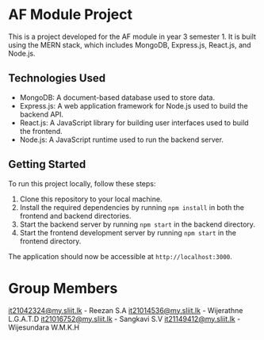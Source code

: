 # AF Module Project

This is a project developed for the AF module in year 3 semester 1. It is built using the MERN stack, which includes MongoDB, Express.js, React.js, and Node.js.

## Technologies Used

- MongoDB: A document-based database used to store data.
- Express.js: A web application framework for Node.js used to build the backend API.
- React.js: A JavaScript library for building user interfaces used to build the frontend.
- Node.js: A JavaScript runtime used to run the backend server.

## Getting Started

To run this project locally, follow these steps:

1. Clone this repository to your local machine.
2. Install the required dependencies by running `npm install` in both the frontend and backend directories.
3. Start the backend server by running `npm start` in the backend directory.
4. Start the frontend development server by running `npm start` in the frontend directory.

The application should now be accessible at `http://localhost:3000`.

# Group Members

it21042324@my.sliit.lk - Reezan S.A
it21014536@my.sliit.lk - Wijerathne L.G.A.T.D
it21016752@my.sliit.lk - Sangkavi S.V
it21149412@my.sliit.lk - Wijesundara W.M.K.H
